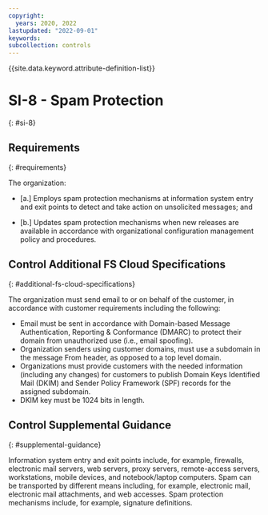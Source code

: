 ```yaml
---
copyright:
  years: 2020, 2022
lastupdated: "2022-09-01"
keywords: 
subcollection: controls
---
```



{{site.data.keyword.attribute-definition-list}}


# SI-8 - Spam Protection
{: #si-8}

## Requirements
{: #requirements}

The organization:

- \[a.\] Employs spam protection mechanisms at information system entry and exit points to detect and take action on unsolicited messages; and

- \[b.\] Updates spam protection mechanisms when new releases are available in accordance with organizational configuration management policy and procedures.

## Control Additional FS Cloud Specifications
{: #additional-fs-cloud-specifications}

The organization must send email to or on behalf of the customer, in accordance with customer requirements including the following:
- Email must be sent in accordance  with Domain-based Message Authentication, Reporting &amp; Conformance (DMARC) to protect their domain from unauthorized use (i.e., email spoofing).
- Organization senders using customer domains, must use a subdomain in the message From header, as opposed to a top level domain.
- Organizations must provide customers with the needed information (including any changes) for customers to publish Domain Keys Identified Mail (DKIM) and Sender Policy Framework (SPF) records for the assigned subdomain.
- DKIM key must be 1024 bits in length.

## Control Supplemental Guidance
{: #supplemental-guidance}

Information system entry and exit points include, for example, firewalls, electronic mail servers, web servers, proxy servers, remote-access servers, workstations, mobile devices, and notebook/laptop computers. Spam can be transported by different means including, for example, electronic mail, electronic mail attachments, and web accesses. Spam protection mechanisms include, for example, signature definitions.
